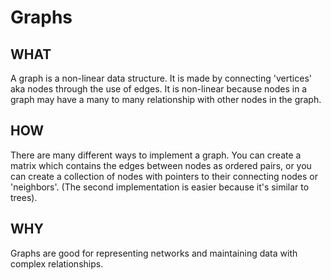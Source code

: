 # Graphs

## WHAT

A graph is a non-linear data structure. It is made by connecting 'vertices' aka nodes through the use of edges. It is non-linear because nodes in a graph may have a many to many relationship with other nodes in the graph.

## HOW

There are many different ways to implement a graph. You can create a matrix which contains the edges between nodes as ordered pairs, or you can create a collection of nodes with pointers to their connecting nodes or 'neighbors'. (The second implementation is easier because it's similar to trees).

## WHY

Graphs are good for representing networks and maintaining data with complex relationships.
